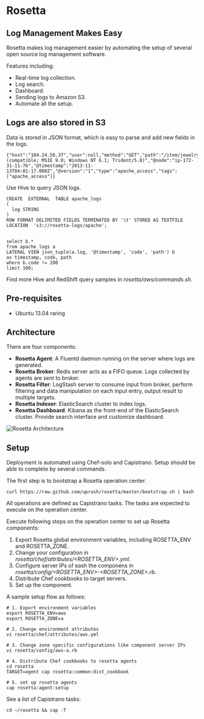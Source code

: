 Rosetta
=======

Log Management Makes Easy
-------------------------
Rosetta makes log management easier by automating the setup of several open source log management software.

Features including:

* Real-time log collection.
* Log search.
* Dashboard.
* Sending logs to Amazon S3.
* Automate all the setup.

Logs are also stored in S3
--------------------------

Data is stored in JSON format, which is easy to parse and add new fields in the logs.

    {"host":"104.24.56.37","user":null,"method":"GET","path":"/item/jewelry/113","code":200,"size":138,"referer":null,"agent":"Mozilla/5.0 (compatible; MSIE 9.0; Windows NT 6.1; Trident/5.0)","@node":"ip-172-31-11-76","@timestamp":"2013-11-13T04:01:17.000Z","@version":"1","type":"apache_access","tags":["apache_access"]}

Use Hive to query JSON logs.

    CREATE  EXTERNAL  TABLE apache_logs
    (
      log STRING
    )
    ROW FORMAT DELIMITED FIELDS TERMINATED BY '\t' STORED AS TEXTFILE
    LOCATION  's3://rosetta-logs/apache';


    select b.*
    from apache_logs a
    LATERAL VIEW json_tuple(a.log, '@timestamp', 'code', 'path') b
    as timestamp, code, path
    where b.code != 200
    limit 100;

Find more Hive and RedShift query samples in _rosetta/aws/commands.sh_.

Pre-requisites
--------------
* Ubuntu 13.04 raring

Architecture
------------

There are four components:

* __Rosetta Agent__: A Fluentd daemon running on the server where logs are generated.
* __Rosetta Broker__: Redis server acts as a FIFO queue. Logs collected by agents are sent to broker.
* __Rosetta Filter__: LogStash server to consume input from broker, perform filtering and data manipulation on each input entry, output result to multiple targets.
* __Rosetta Indexer__: ElasticSearch cluster to index logs.
* __Rosetta Dashboard__: Kibana as the front-end of the ElasticSearch cluster. Provide search interface and customize dashboard.

![Rosetta Architecture](https://s3-us-west-2.amazonaws.com/yifeng-public/images/rosetta-architecture.png)

Setup
-----

Deployment is automated using Chef-solo and Capistrano. Setup should be able to complete by several commands.

The first step is to bootstrap a Rosetta operation center.

	curl https://raw.github.com/uprush/rosetta/master/bootstrap.sh | bash

All operations are defined as Capistrano tasks. The tasks are expected to execute on the operation center.

Execute following steps on the operation center to set up Rosetta components:

1. Export Rosetta global environment variables, including ROSETTA_ENV and ROSETTA_ZONE.
2. Change your configuration in _rosetta/chef/attributes/<ROSETTA_ENV>.yml_.
3. Configure server IPs of eash the componens in _rosetta/config/<ROSETTA_ENV>-<ROSETTA_ZONE>.rb_.
4. Distribute Chef cookbooks to target servers.
5. Set up the component.

A sample setup flow as follows:

    # 1. Export environment variables
    export ROSETTA_ENV=aws
    export ROSETTA_ZONE=a

    # 2. Change environment attributes
    vi rosetta/chef/attributes/aws.yml

    # 3. Change zone specific configurations like component server IPs
    vi rosetta/config/aws-a.rb

    # 4. Distribute Chef cookbooks to rosetta agents
    cd rosetta
    TARGET=agent cap rosetta:common:dist_cookbook

    # 5. set up rosetta agents
    cap rosetta:agent:setup

See a list of Capistrano tasks:

	cd ~/rosetta && cap -T
